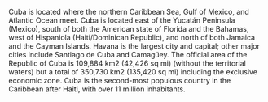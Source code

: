 Cuba is located where the northern Caribbean Sea, Gulf of Mexico, and Atlantic Ocean meet.
Cuba is located east of the Yucatán Peninsula (Mexico), south of both the American state of Florida
and the Bahamas, west of Hispaniola (Haiti/Dominican Republic),
and north of both Jamaica and the Cayman Islands. 
Havana is the largest city and capital; other major cities include Santiago de Cuba and Camagüey. The 
official area of the Republic of Cuba is 109,884 km2 (42,426 sq mi) (without the territorial waters) 
but a total of 350,730 km2 (135,420 sq mi) including the exclusive economic zone.
Cuba is the second-most populous country in the Caribbean after Haiti, with over 11 million inhabitants.